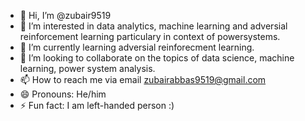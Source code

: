 - 👋 Hi, I’m @zubair9519
- 👀 I’m interested in data analytics, machine learning and adversial reinforcement learning particulary in context of powersystems.
- 🌱 I’m currently learning adversial reinforecment learning.
- 💞️ I’m looking to collaborate on the topics of data science, machine learning, power system analysis.
- 📫 How to reach me via email zubairabbas9519@gmail.com
- 😄 Pronouns: He/him
- ⚡ Fun fact: I am left-handed person :)

<!---
zubair9519/zubair9519 is a ✨ special ✨ repository because its `README.md` (this file) appears on your GitHub profile.
You can click the Preview link to take a look at your changes.
--->
